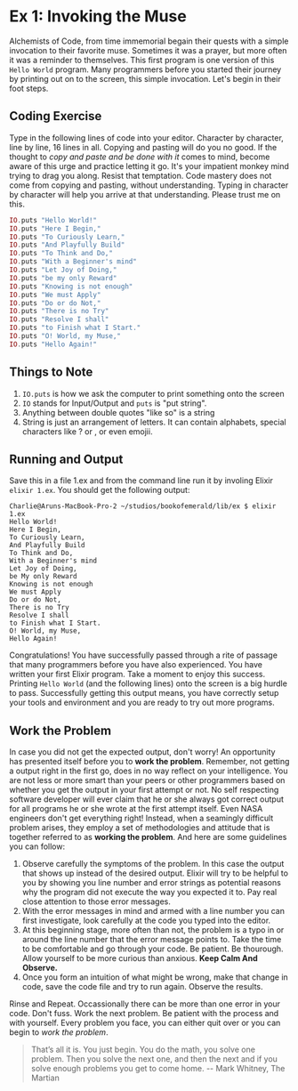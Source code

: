 # Ex 1: Invoking the Muse
Alchemists of Code, from time immemorial begain their quests with a simple invocation to their favorite muse. Sometimes it was a prayer, but more often it was a reminder to themselves. This first program is one version of this `Hello World` program. Many programmers before you started their journey by printing out on to the screen, this simple invocation. Let's begin in their foot steps.


## Coding Exercise
Type in the following lines of code into your editor. Character by character, line by line, 16 lines in all. Copying and pasting will do you no good. If the thought to *copy and paste and be done with it* comes to mind, become aware of this urge and practice letting it go. It's your impatient monkey mind trying to drag you along. Resist that temptation. Code mastery does not come from copying and pasting, without understanding. Typing in character by character will help you arrive at that understanding. Please trust me on this.


```elixir
IO.puts "Hello World!"
IO.puts "Here I Begin,"
IO.puts "To Curiously Learn,"
IO.puts "And Playfully Build"
IO.puts "To Think and Do,"
IO.puts "With a Beginner's mind"
IO.puts "Let Joy of Doing,"
IO.puts "be my only Reward"
IO.puts "Knowing is not enough"
IO.puts "We must Apply"
IO.puts "Do or do Not,"
IO.puts "There is no Try"
IO.puts "Resolve I shall"
IO.puts "to Finish what I Start."
IO.puts "O! World, my Muse,"
IO.puts "Hello Again!"
```

## Things to Note

1. `IO.puts` is how we ask the computer to print something onto the screen
2. `IO` stands for Input/Output and `puts` is "put string".
3. Anything between double quotes "like so" is a string
4. String is just an arrangement of letters. It can contain alphabets, special characters like ? or , or even emojii.


## Running and Output

Save this in a file 1.ex and from the command line run it by involing Elixir
`elixir 1.ex`. You should get the following output:

```output
Charlie@Aruns-MacBook-Pro-2 ~/studios/bookofemerald/lib/ex $ elixir 1.ex                     
Hello World!
Here I Begin,
To Curiously Learn,
And Playfully Build
To Think and Do,
With a Beginner's mind
Let Joy of Doing,
be My only Reward
Knowing is not enough
We must Apply
Do or do Not,
There is no Try
Resolve I shall
to Finish what I Start.
O! World, my Muse,
Hello Again!
```

Congratulations! You have successfully passed through a rite of passage that many programmers before you have also experienced. You have written your first Elixir program. Take a moment to enjoy this success. Printing `Hello World` (and the following lines) onto the screen is a big hurdle to pass. Successfully getting this output means, you have correctly setup your tools and environment and you are ready to try out more programs.

## Work the Problem

In case you did not get the expected output, don't worry! An opportunity has presented itself before you to **work the problem**. Remember, not getting a output right in the first go, does in no way reflect on your intelligence. You are not less or more smart than your peers or other programmers based on whether you get the output in your first attempt or not. No self respecting software developer will ever claim that he or she always got correct output for all programs he or she wrote at the first attempt itself. Even NASA engineers don't get everything right! Instead, when a seamingly difficult problem arises, they employ a set of methodologies and attitude that is together referred to as **working the problem**. And here are some guidelines you can follow:

1. Observe carefully the symptoms of the problem. In this case the output that shows up instead of the desired output. Elixir will try to be helpful to you by showing you line number and error strings as potential reasons why the program did not execute the way you expected it to. Pay real close attention to those error messages.
2. With the error messages in mind and armed with a line number you can first investigate, look carefully at the code you typed into the editor.
3. At this beginning stage, more often than not, the problem is a typo in or around the line number that the error message points to. Take the time to be comfortable and go through your code. Be patient. Be thourough. Allow yourself to be more curious than anxious. **Keep Calm And Observe.**
4. Once you form an intuition of what might be wrong, make that change in code, save the code file and try to run again. Observe the results.

Rinse and Repeat. Occassionally there can be more than one error in your code. Don't fuss. Work the next problem. Be patient with the process and with yourself. Every problem you face, you can either quit over or you can begin to *work the problem*.

>  That’s all it is. You just begin. You do the math, you solve one problem. Then you solve the next one, and then the next and if you solve enough problems you get to come home. -- Mark Whitney, The Martian
